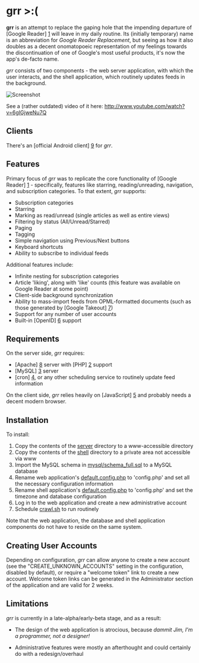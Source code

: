 grr >:(
=======

**grr** is an attempt to replace the gaping hole that the impending departure of [Google Reader] [1] will leave in my daily routine. Its (initially temporary) name is an abbreviation for _Google Reader Replacement_, but seeing as how it also doubles as a decent onomatopoeic representation of my feelings towards the discontinuation of one of Google's most useful products, it's now the app's de-facto name.

_grr_ consists of two components - the web server application, with which the user interacts, and the shell application, which routinely updates feeds in the background.

![Screenshot](http://i.imgur.com/WtY2LAT.png "Screenshot")

See a (rather outdated) video of it here: http://www.youtube.com/watch?v=6gIGjweNu7Q

Clients
-------

There's an [official Android client] [9] for _grr_.

Features
--------

Primary focus of _grr_ was to replicate the core functionality of [Google Reader] [1] - specifically, features like starring, reading/unreading, navigation, and subscription categories. To that extent, _grr_ supports:

* Subscription categories
* Starring
* Marking as read/unread (single articles as well as entire views)
* Filtering by status (All/Unread/Starred)
* Paging
* Tagging
* Simple navigation using Previous/Next buttons
* Keyboard shortcuts
* Ability to subscribe to individual feeds

Additional features include:

* Infinite nesting for subscription categories
* Article 'liking', along with 'like' counts (this feature was available on Google Reader at some point)
* Client-side background synchronization
* Ability to mass-import feeds from OPML-formatted documents (such as those generated by [Google Takeout] [7])
* Support for any number of user accounts
* Built-in [OpenID] [6] support

Requirements
------------

On the server side, _grr_ requires:

* [Apache] [8] server with [PHP] [2] support
* [MySQL] [3] server
* [cron] [4], or any other scheduling service to routinely update feed information

On the client side, _grr_ relies heavily on [JavaScript] [5] and probably needs a decent modern browser.

Installation
------------

To install:

1. Copy the contents of the [server](server) directory to a www-accessible directory
2. Copy the contents of the [shell](shell) directory to a private area not accessible via www
3. Import the MySQL schema in [mysql/schema_full.sql](etc/mysql/schema_full.sql) to a MySQL database
4. Rename web application's [default.config.php](server/include/default.config.php) to 'config.php' and set all the necessary configuration information
5. Rename shell application's [default.config.php](shell/default.config.php) to 'config.php' and set the timezone and database configuration
6. Log in to the web application and create a new administrative account
7. Schedule [crawl.sh](shell/crawl.sh) to run routinely

Note that the web application, the database and shell application components do not have to reside on the same system.

Creating User Accounts
----------------------

Depending on configuration, _grr_ can allow anyone to create a new account (see the "CREATE_UNKNOWN_ACCOUNTS" setting in the configuration, disabled by default), or require a "welcome token" link to create a new account. Welcome token links can be generated in the Administrator section of the application and are valid for 2 weeks.

Limitations
-----------

_grr_ is currently in a late-alpha/early-beta stage, and as a result:

* The design of the web application is atrocious, because _dammit Jim, I'm a programmer, not a designer!_
* Administrative features were mostly an afterthought and could certainly do with a redesign/overhaul

  [1]: http://www.google.com/reader/  "Google Reader"
  [2]: http://us.php.net/ "PHP"  
  [3]: http://www.mysql.com/ "MySQL"
  [4]: http://en.wikipedia.org/wiki/Cron "cron"
  [5]: http://en.wikipedia.org/wiki/JavaScript "JavaScript"
  [6]: http://openid.net/ "OpenID"
  [7]: https://www.google.com/takeout/ "Google Takeout"
  [8]: http://httpd.apache.org/ "Apache"
  [9]: https://github.com/melllvar/angrroid "angrroid"
